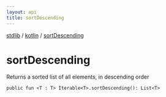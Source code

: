 ```yaml
---
layout: api
title: sortDescending
---
```

[stdlib](../index.md) / [kotlin](index.md) / [sortDescending](sortDescending.md)

# sortDescending
Returns a sorted list of all elements, in descending order
```
public fun <T : T> Iterable<T>.sortDescending(): List<T>
```
